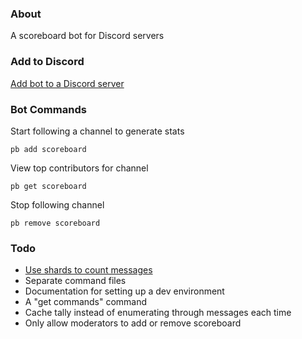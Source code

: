 ### About
A scoreboard bot for Discord servers

### Add to Discord
[Add  bot to a Discord server](https://discordapp.com/oauth2/authorize?client_id=744740849547739248&scope=bot&permissions=19456)

### Bot Commands
Start following a channel to generate stats

    pb add scoreboard

View top contributors for channel

    pb get scoreboard

Stop following channel

    pb remove scoreboard

### Todo
- [Use shards to count messages](https://firebase.google.com/docs/firestore/solutions/counters)
- Separate command files
- Documentation for setting up a dev environment
- A "get commands" command
- Cache tally instead of enumerating through messages each time
- Only allow moderators to add or remove scoreboard
